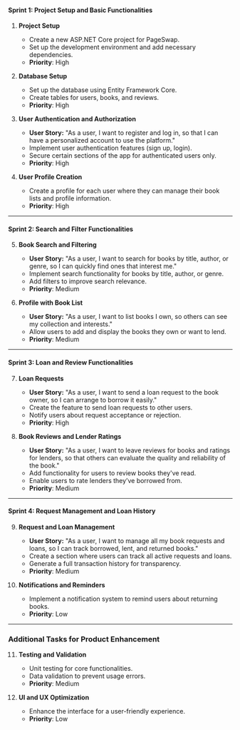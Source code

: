 #### **Sprint 1: Project Setup and Basic Functionalities**

1. **Project Setup**  
   - Create a new ASP.NET Core project for PageSwap.  
   - Set up the development environment and add necessary dependencies.  
   - **Priority**: High

2. **Database Setup**  
   - Set up the database using Entity Framework Core.  
   - Create tables for users, books, and reviews.  
   - **Priority**: High

3. **User Authentication and Authorization**  
   - **User Story:** "As a user, I want to register and log in, so that I can have a personalized account to use the platform."  
   - Implement user authentication features (sign up, login).  
   - Secure certain sections of the app for authenticated users only.  
   - **Priority**: High

4. **User Profile Creation**  
   - Create a profile for each user where they can manage their book lists and profile information.  
   - **Priority**: High

---

#### **Sprint 2: Search and Filter Functionalities**

5. **Book Search and Filtering**  
   - **User Story:** "As a user, I want to search for books by title, author, or genre, so I can quickly find ones that interest me."  
   - Implement search functionality for books by title, author, or genre.  
   - Add filters to improve search relevance.  
   - **Priority**: Medium

6. **Profile with Book List**  
   - **User Story:** "As a user, I want to list books I own, so others can see my collection and interests."  
   - Allow users to add and display the books they own or want to lend.  
   - **Priority**: Medium

---

#### **Sprint 3: Loan and Review Functionalities**

7. **Loan Requests**  
   - **User Story:** "As a user, I want to send a loan request to the book owner, so I can arrange to borrow it easily."  
   - Create the feature to send loan requests to other users.  
   - Notify users about request acceptance or rejection.  
   - **Priority**: High

8. **Book Reviews and Lender Ratings**  
   - **User Story:** "As a user, I want to leave reviews for books and ratings for lenders, so that others can evaluate the quality and reliability of the book."  
   - Add functionality for users to review books they've read.  
   - Enable users to rate lenders they’ve borrowed from.  
   - **Priority**: Medium

---

#### **Sprint 4: Request Management and Loan History**

9. **Request and Loan Management**  
   - **User Story:** "As a user, I want to manage all my book requests and loans, so I can track borrowed, lent, and returned books."  
   - Create a section where users can track all active requests and loans.  
   - Generate a full transaction history for transparency.  
   - **Priority**: Medium

10. **Notifications and Reminders**  
    - Implement a notification system to remind users about returning books.  
    - **Priority**: Low

---

### **Additional Tasks for Product Enhancement**

11. **Testing and Validation**  
    - Unit testing for core functionalities.  
    - Data validation to prevent usage errors.  
    - **Priority**: Medium

12. **UI and UX Optimization**  
    - Enhance the interface for a user-friendly experience.  
    - **Priority**: Low  
